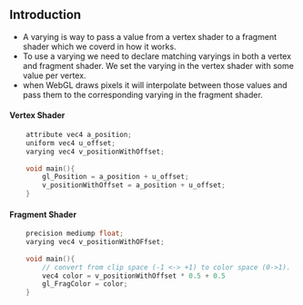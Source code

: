 ## Introduction
- A varying is way to pass a value from a vertex shader to a fragment shader which we coverd in how it works.
- To use a varying we need to declare matching varyings in both a vertex and fragment shader. We set the varying in the vertex shader with some value per vertex.
- when WebGL draws pixels it will interpolate between those values and pass them to the corresponding varying in the fragment shader.


#### Vertex Shader
```c
	attribute vec4 a_position;
	uniform vec4 u_offset;
	varying vec4 v_positionWithOffset;
	
	void main(){
		gl_Position = a_position + u_offset;
		v_positionWithOffset = a_position + u_offset;
	}
```
#### Fragment Shader
```c
	precision mediump float;
	varying vec4 v_positionWithOFfset;
	
	void main(){
		// convert from clip space (-1 <-> +1) to color space (0->1).
		vec4 color = v_positionWithOffset * 0.5 + 0.5
		gl_FragColor = color;
	}
```